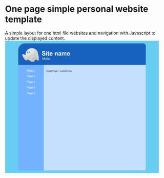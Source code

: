 # One page simple personal website template
A simple layout for one html file websites and navigation with Javascript to update the displayed content.
<br>
![Preview](preview.png)
